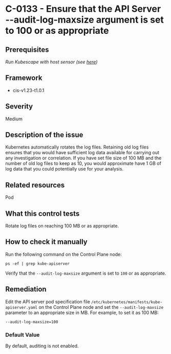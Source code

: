 # C-0133 - Ensure that the API Server --audit-log-maxsize argument is set to 100 or as appropriate

## Prerequisites
 *Run Kubescape with host sensor (see [here](https://hub.armo.cloud/docs/host-sensor))*
 
## Framework
* cis-v1.23-t1.0.1
 
## Severity
Medium

## Description of the issue
Kubernetes automatically rotates the log files. Retaining old log files ensures that you would have sufficient log data available for carrying out any investigation or correlation. If you have set file size of 100 MB and the number of old log files to keep as 10, you would approximate have 1 GB of log data that you could potentially use for your analysis.
 
## Related resources
Pod
 
## What this control tests 
Rotate log files on reaching 100 MB or as appropriate.
 
## How to check it manually 
Run the following command on the Control Plane node:

 
```
ps -ef | grep kube-apiserver

```
 Verify that the `--audit-log-maxsize` argument is set to `100` or as appropriate.
 
## Remediation
Edit the API server pod specification file `/etc/kubernetes/manifests/kube-apiserver.yaml` on the Control Plane node and set the `--audit-log-maxsize` parameter to an appropriate size in MB. For example, to set it as 100 MB:

 
```
--audit-log-maxsize=100

```
 
### Default Value
By default, auditing is not enabled.
 
